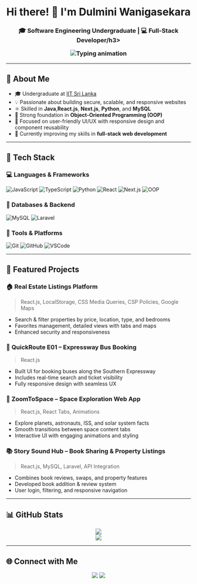 <h1 align="center">Hi there! 👋 I'm Dulmini Wanigasekara</h1>
<h3 align="center">🎓 Software Engineering Undergraduate | 💻 Full-Stack Developer/h3>

<p align="center">
  <img src="https://readme-typing-svg.demolab.com/?font=Fira+Code&pause=1000&color=3DB2FF&center=true&vCenter=true&width=435&lines=Software+Engineer;Full-Stack+Developer" alt="Typing animation" />
</p>

---

## 💼 About Me

- 🎓 Undergraduate at [IIT Sri Lanka](https://www.iit.ac.lk/)
- 💡 Passionate about building secure, scalable, and responsive websites
- ⚛️ Skilled in **Java**,**React.js**, **Next.js**, **Python**, and **MySQL**
- 🔁 Strong foundation in **Object-Oriented Programming (OOP)**
- 🎨 Focused on user-friendly UI/UX with responsive design and component reusability
- 🌱 Currently improving my skills in **full-stack web development**

---

## 🧩 Tech Stack

### 💻 Languages & Frameworks  
![JavaScript](https://img.shields.io/badge/JavaScript-F7DF1E?style=flat&logo=javascript&logoColor=black)
![TypeScript](https://img.shields.io/badge/TypeScript-3178C6?style=flat&logo=typescript&logoColor=white)
![Python](https://img.shields.io/badge/Python-3776AB?style=flat&logo=python&logoColor=white)
![React](https://img.shields.io/badge/React-20232A?style=flat&logo=react&logoColor=61DAFB)
![Next.js](https://img.shields.io/badge/Next.js-000000?style=flat&logo=nextdotjs)
![OOP](https://img.shields.io/badge/OOP-Concepts-blueviolet)

### 💾 Databases & Backend  
![MySQL](https://img.shields.io/badge/MySQL-005C84?style=flat&logo=mysql&logoColor=white)
![Laravel](https://img.shields.io/badge/Laravel-FF2D20?style=flat&logo=laravel&logoColor=white)

### 🧰 Tools & Platforms  
![Git](https://img.shields.io/badge/Git-F05032?style=flat&logo=git&logoColor=white)
![GitHub](https://img.shields.io/badge/GitHub-181717?style=flat&logo=github)
![VSCode](https://img.shields.io/badge/VS%20Code-007ACC?style=flat&logo=visual-studio-code)

---

## 🚀 Featured Projects

### 🏠 **Real Estate Listings Platform**  
> React.js, LocalStorage, CSS Media Queries, CSP Policies, Google Maps  
- Search & filter properties by price, location, type, and bedrooms  
- Favorites management, detailed views with tabs and maps  
- Enhanced security and responsiveness

### 🚌 **QuickRoute E01 – Expressway Bus Booking**  
> React.js  
- Built UI for booking buses along the Southern Expressway  
- Includes real-time search and ticket visibility  
- Fully responsive design with seamless UX

### 🚀 **ZoomToSpace – Space Exploration Web App**  
> React.js, React Tabs, Animations  
- Explore planets, astronauts, ISS, and solar system facts  
- Smooth transitions between space content tabs  
- Interactive UI with engaging animations and styling

### 📚 **Story Sound Hub – Book Sharing & Property Listings**  
> React.js, MySQL, Laravel, API Integration  
- Combines book reviews, swaps, and property features  
- Developed book addition & review system  
- User login, filtering, and responsive navigation

---

## 📊 GitHub Stats

<p align="center">
  <img src="https://github-readme-stats.vercel.app/api?username=dulmini11&show_icons=true&theme=tokyonight" />
  <br/>
  <img src="https://github-readme-streak-stats.herokuapp.com/?user=dulmini11&theme=tokyonight" />
</p>

---

## 🌐 Connect with Me

<p align="center">
  <a href="www.linkedin.com/in/dulmini-wanigasekara-756740333"><img src="https://img.shields.io/badge/LinkedIn-blue?style=for-the-badge&logo=linkedin&logoColor=white" /></a>
  <a href="Dulminihw@gmail.com"><img src="https://img.shields.io/badge/Email-D14836?style=for-the-badge&logo=gmail&logoColor=white" /></a>
</p>

